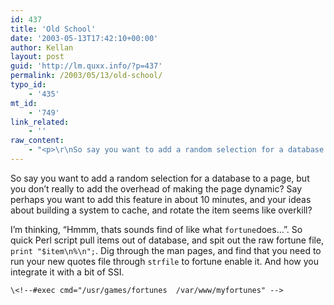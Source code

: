 ```yaml
---
id: 437
title: 'Old School'
date: '2003-05-13T17:42:10+00:00'
author: Kellan
layout: post
guid: 'http://lm.quxx.info/?p=437'
permalink: /2003/05/13/old-school/
typo_id:
    - '435'
mt_id:
    - '749'
link_related:
    - ''
raw_content:
    - "<p>\r\nSo say you want to add a random selection for a database to a page, but you\r\ndon\\'t really to add the overhead of making the page dynamic?  Say perhaps you\r\nwant to add this feature in about 10 minutes, and your ideas about building a\r\nsystem to cache, and rotate the item seems like overkill?\r\n</p>\r\n<p>\r\nI\\'m thinking, \\\"Hmmm, thats sounds find of like what <code>fortune</code>\r\ndoes...\\\".  So quick Perl script pull items out of database, and spit out the\r\nraw fortune file, <code>print \\\"$item\\\\n%\\\\n\\\";</code>.  Dig through the man pages,\r\nand find that you need to run your new quotes file through\r\n<code>strfile</code> to fortune enable it.  And how you integrate it with a bit\r\nof SSI.\r\n</p>\r\n<p>\r\n<code>\r\n&lt;!--#exec cmd=\\\"/usr/games/fortunes  /var/www/myfortunes\\\" --&gt;\r\n</code>\r\n</p>"
---
```


So say you want to add a random selection for a database to a page, but you don’t really to add the overhead of making the page dynamic? Say perhaps you want to add this feature in about 10 minutes, and your ideas about building a system to cache, and rotate the item seems like overkill?

I’m thinking, “Hmmm, thats sounds find of like what `fortune`does…”. So quick Perl script pull items out of database, and spit out the raw fortune file, `print "$item\n%\n";`. Dig through the man pages, and find that you need to run your new quotes file through `strfile` to fortune enable it. And how you integrate it with a bit of SSI.

`\<!--#exec cmd="/usr/games/fortunes  /var/www/myfortunes" -->`